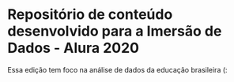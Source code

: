 # Repositório de conteúdo desenvolvido para a Imersão de Dados - Alura 2020

Essa edição tem foco na análise de dados da educação brasileira (: 
